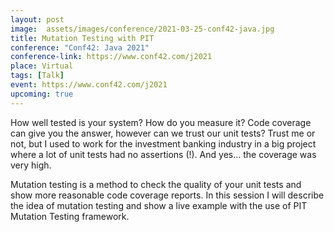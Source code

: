 ```yaml
---
layout: post
image:  assets/images/conference/2021-03-25-conf42-java.jpg
title: Mutation Testing with PIT
conference: "Conf42: Java 2021"
conference-link: https://www.conf42.com/j2021
place: Virtual
tags: [Talk]
event: https://www.conf42.com/j2021
upcoming: true
---
```


How well tested is your system? How do you measure it? Code coverage can give you the answer, however can we trust our unit tests? Trust me or not, but I used to work for the investment banking industry in a big project where a lot of unit tests had no assertions (!). And yes… the coverage was very high.

Mutation testing is a method to check the quality of your unit tests and show more reasonable code coverage reports. In this session I will describe the idea of mutation testing and show a live example with the use of PIT Mutation Testing framework.
